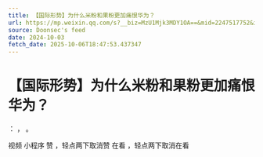 ```yaml
---
title: 【国际形势】为什么米粉和果粉更加痛恨华为？
url: https://mp.weixin.qq.com/s?__biz=MzU1Mjk3MDY1OA==&mid=2247517752&idx=1&sn=3f6412c822623362ae126be931bd8920
source: Doonsec's feed
date: 2024-10-03
fetch_date: 2025-10-06T18:47:53.437347
---
```


# 【国际形势】为什么米粉和果粉更加痛恨华为？

：
，
。

视频
小程序
赞
，轻点两下取消赞
在看
，轻点两下取消在看